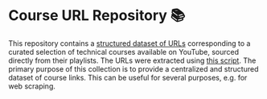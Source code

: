 # Course URL Repository 📚
This repository contains a [structured dataset of URLs](https://github.com/statlib/youtube-course-playlists/blob/main/courses.json) corresponding to a curated selection of technical courses available on YouTube, sourced directly from their playlists. The URLs were extracted using [this script](https://github.com/statlib/youtube-course-playlists/blob/main/extract_urls.js).
The primary purpose of this collection is to provide a centralized and structured dataset of course links.
This can be useful for several purposes, e.g. for web scraping.
